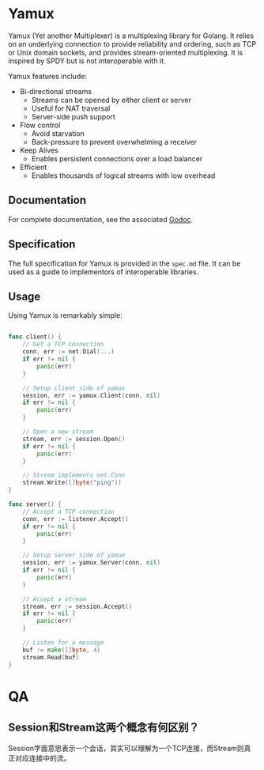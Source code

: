 # Yamux

Yamux (Yet another Multiplexer) is a multiplexing library for Golang.
It relies on an underlying connection to provide reliability
and ordering, such as TCP or Unix domain sockets, and provides
stream-oriented multiplexing. It is inspired by SPDY but is not
interoperable with it.

Yamux features include:

* Bi-directional streams
  * Streams can be opened by either client or server
  * Useful for NAT traversal
  * Server-side push support
* Flow control
  * Avoid starvation
  * Back-pressure to prevent overwhelming a receiver
* Keep Alives
  * Enables persistent connections over a load balancer
* Efficient
  * Enables thousands of logical streams with low overhead

## Documentation

For complete documentation, see the associated [Godoc](http://godoc.org/github.com/hashicorp/yamux).

## Specification

The full specification for Yamux is provided in the `spec.md` file.
It can be used as a guide to implementors of interoperable libraries.

## Usage

Using Yamux is remarkably simple:

```go

func client() {
    // Get a TCP connection
    conn, err := net.Dial(...)
    if err != nil {
        panic(err)
    }

    // Setup client side of yamux
    session, err := yamux.Client(conn, nil)
    if err != nil {
        panic(err)
    }

    // Open a new stream
    stream, err := session.Open()
    if err != nil {
        panic(err)
    }

    // Stream implements net.Conn
    stream.Write([]byte("ping"))
}

func server() {
    // Accept a TCP connection
    conn, err := listener.Accept()
    if err != nil {
        panic(err)
    }

    // Setup server side of yamux
    session, err := yamux.Server(conn, nil)
    if err != nil {
        panic(err)
    }

    // Accept a stream
    stream, err := session.Accept()
    if err != nil {
        panic(err)
    }

    // Listen for a message
    buf := make([]byte, 4)
    stream.Read(buf)
}

```

# QA

## Session和Stream这两个概念有何区别？

Session字面意思表示一个会话，其实可以理解为一个TCP连接，而Stream则真正对应连接中的流。
